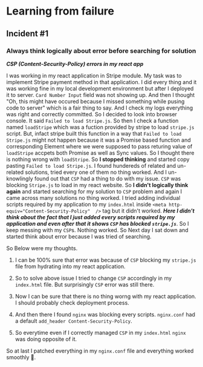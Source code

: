 # Learning from failure

## Incident #1

### **Always think logically about error before searching for solution**

***CSP (Content-Security-Policy) errors in my react app***

I was working in my react application in Stripe module. My task was to implement Stripe payment method in that application. I did every thing and it was working fine in my local development environment but after I deployed it to server. `Card Number Input` field was not showing up. And then I thought "Oh, this might have occured because I missed something while pusing code to server" which is a fair thing to say. And I check my logs everything was right and correctly committed. So I decided to look into browser console. It said `Failed to load Stripe.js`. So then I check a function named `loadStripe` which was a fuction provided by stripe to load `stripe.js` script. But, infact stripe built this function in a way that `Failed to load Stripe.js` might not happen because it was a Promise based function and corresponding Element where we were supposed to pass returing value of `loadStripe` accpets both Promise as well as Sync values. So I thought there is nothing wrong with `loadStripe`. So **I stopped thinking** and started copy pasting `Failed to load Stripe.js`. I found hundereds of related and un-related solutions, tried every one of them no thing worked. And I un-knowlingly found out that `CSP` had a thing to do with my issue. `CSP` was blocking `Stripe.js` to load in my react website. So **I didn't logically think again** and started searching for my solution to `CSP` problem and again I came across many solutions no thing worked. I tried adding individual scripts required by my application to my `index.html` inside ` <meta http-equiv="Content-Security-Policy"  /> ` tag but it didn't worked. ***Here I didn't think about the fact that I just added every scripts required by my application and even after that it shows `CSP` has blocked `stripe.js`***. So I keep messing with my `CSP`s. Nothing worked. So Next day I sat down and started think about error because I was tried of searching.

So Below were my thoughts.

1. I can be 100% sure that error was because of `CSP` blocking my `stripe.js` file from hydrating into my react application.

2. So to solve above issue I tried to change `CSP` accordingly in my `index.html` file. But surprisingly `CSP` error was still there.

3. Now I can be sure that there is no thing worng with my react application. I should probably check deployment process.

4. And then there I found `nginx` was blocking every scripts. `nginx.conf` had a default `add_header Content-Security-Policy`.

5. So everytime even if I correctly managed `CSP` in my `index.html` `nginx` was doing opposite of it.

So at last I patched everything in my `nginx.conf` file and everything worked smoothly 🙂.
